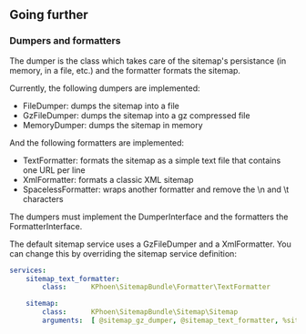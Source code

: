 ## Going further

### Dumpers and formatters

The dumper is the class which takes care of the sitemap's persistance (in
memory, in a file, etc.) and the formatter formats the sitemap.

Currently, the following dumpers are implemented:

  * FileDumper: dumps the sitemap into a file
  * GzFileDumper: dumps the sitemap into a gz compressed file
  * MemoryDumper: dumps the sitemap in memory

And the following formatters are implemented:

  * TextFormatter: formats the sitemap as a simple text file that contains one URL per line
  * XmlFormatter: formats a classic XML sitemap
  * SpacelessFormatter: wraps another formatter and remove the \n and \t characters

The dumpers must implement the DumperInterface and the formatters the
FormatterInterface.

The default sitemap service uses a GzFileDumper and a XmlFormatter. You can
change this by overriding the sitemap service definition:

```yml
services:
    sitemap_text_formatter:
        class:      KPhoen\SitemapBundle\Formatter\TextFormatter

    sitemap:
        class:      KPhoen\SitemapBundle\Sitemap\Sitemap
        arguments:  [ @sitemap_gz_dumper, @sitemap_text_formatter, %sitemap.config.base_host% ]
```
